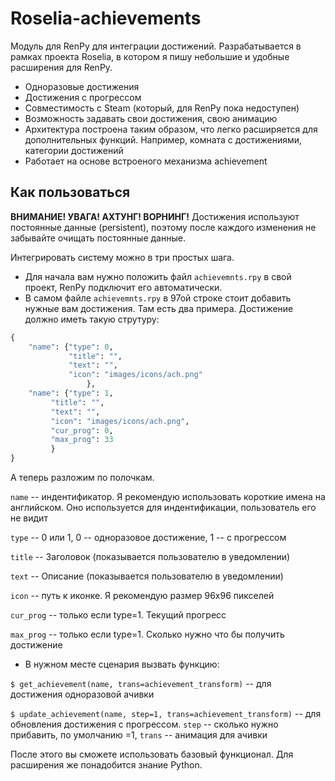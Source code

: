 # Roselia-achievements

Модуль для RenPy для интеграции достижений. Разрабатывается в рамках проекта Roselia, в котором я пишу небольшие и удобные расширения для RenPy.

* Одноразовые достижения
* Достижения с прогрессом
* Совместимость с Steam (который, для RenPy пока недоступен)
* Возможность задавать свои достижения, свою анимацию
* Архитектура построена таким образом, что легко расширяется для дополнительных функций. Например, комната с достижениями, категории достижений
* Работает на основе встроеного механизма achievement

## Как пользоваться
**ВНИМАНИЕ! УВАГА! АХТУНГ! ВОРНИНГ!**
Достижения используют постоянные данные (persistent), поэтому после каждого изменения не забывайте очищать постоянные данные.

Интегрировать систему можно в три простых шага.

* Для начала вам нужно положить файл `achievemnts.rpy` в свой проект, RenPy подключит его автоматически.
* В самом файле `achievemnts.rpy` в 97ой строке стоит добавить нужные вам достижения. Там есть два примера. Достижение должно иметь такую струтуру:

```python
{
    "name": {"type": 0, 
             "title": "",
             "text": "",
             "icon": "images/icons/ach.png"
                 },
    "name": {"type": 1,
         "title": "",
         "text": "",
         "icon": "images/icons/ach.png",
         "cur_prog": 0,
         "max_prog": 33
         }
}
``` 

А теперь разложим по полочкам. 

`name` -- индентификатор. Я рекомендую использовать короткие имена на английском. Оно используется для индентификации, пользователь его не видит

`type` -- 0 или 1, 0 -- одноразовое достижение, 1 -- с прогрессом

`title` -- Заголовок (показывается пользователю в уведомлении)
 
`text` -- Описание (показывается пользователю в уведомлении)

`icon` -- путь к иконке. Я рекомендую размер 96х96 пикселей

`cur_prog` -- только если type=1. Текущий прогресс

`max_prog` -- только если type=1. Сколько нужно что бы получить достижение

* В нужном месте сценария вызвать функцию:

`$ get_achievement(name, trans=achievement_transform)` -- для достижения одноразовой ачивки

`$ update_achievement(name, step=1, trans=achievement_transform)` -- для обновления достижения с прогрессом. `step` -- сколько нужно прибавить, по умолчанию =1, `trans` -- анимация для ачивки

После этого вы сможете использовать базовый функционал. Для расширения же понадобится знание Python.

